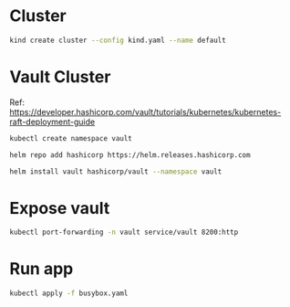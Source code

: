# Cluster
```bash
kind create cluster --config kind.yaml --name default
```

# Vault Cluster
Ref: https://developer.hashicorp.com/vault/tutorials/kubernetes/kubernetes-raft-deployment-guide

```bash
kubectl create namespace vault

helm repo add hashicorp https://helm.releases.hashicorp.com

helm install vault hashicorp/vault --namespace vault
```

# Expose vault
```bash
kubectl port-forwarding -n vault service/vault 8200:http
```

# Run app
```bash
kubectl apply -f busybox.yaml
```